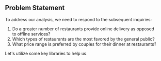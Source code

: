## Problem Statement

To address our analysis, we need to respond to the subsequent inquiries:

1. Do a greater number of restaurants provide online delivery as opposed to offline services?
2. Which types of restaurants are the most favored by the general public?
3. What price range is preferred by couples for their dinner at restaurants?

Let's utilize some key libraries to help us
